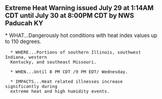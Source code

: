<p>
   <h2>Extreme Heat Warning issued July 29 at 1:14AM CDT until July 30 at 8:00PM CDT by NWS Paducah KY</h2>
   <div style="font-size:120%">* WHAT...Dangerously hot conditions with heat index values up to 110
      degrees.
      
      * WHERE...Portions of southern Illinois, southwest Indiana, western
      Kentucky, and southeast Missouri.
      
      * WHEN...Until 8 PM CDT /9 PM EDT/ Wednesday.
      
      * IMPACTS...Heat related illnesses increase significantly during
      extreme heat and high humidity events.
   </div>
</p>
